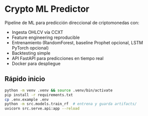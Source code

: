 # Crypto ML Predictor

Pipeline de ML para predicción direccional de criptomonedas con:
- Ingesta OHLCV vía CCXT
- Feature engineering reproducible
- Entrenamiento (RandomForest, baseline Prophet opcional, LSTM PyTorch opcional)
- Backtesting simple
- API FastAPI para predicciones en tiempo real
- Docker para despliegue

## Rápido inicio

```bash
python -m venv .venv && source .venv/bin/activate
pip install -r requirements.txt
cp .env.example .env
python -m src.models.train_rf  # entrena y guarda artifacts/
uvicorn src.serve.api:app --reload
